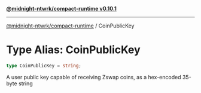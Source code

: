 [**@midnight-ntwrk/compact-runtime v0.10.1**](../README.md)

***

[@midnight-ntwrk/compact-runtime](../globals.md) / CoinPublicKey

# Type Alias: CoinPublicKey

```ts
type CoinPublicKey = string;
```

A user public key capable of receiving Zswap coins, as a hex-encoded 35-byte
string
